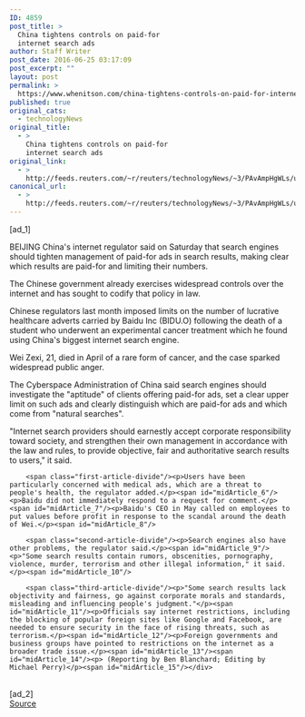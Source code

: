 ```yaml
---
ID: 4859
post_title: >
  China tightens controls on paid-for
  internet search ads
author: Staff Writer
post_date: 2016-06-25 03:17:09
post_excerpt: ""
layout: post
permalink: >
  https://www.whenitson.com/china-tightens-controls-on-paid-for-internet-search-ads/
published: true
original_cats:
  - technologyNews
original_title:
  - >
    China tightens controls on paid-for
    internet search ads
original_link:
  - >
    http://feeds.reuters.com/~r/reuters/technologyNews/~3/PAvAmpHgWLs/us-china-internet-idUSKCN0ZB04A
canonical_url:
  - >
    http://feeds.reuters.com/~r/reuters/technologyNews/~3/PAvAmpHgWLs/us-china-internet-idUSKCN0ZB04A
---
```

 [ad_1]
<br><div id="articleText">
<span id="midArticle_start"/>

<span class="focusParagraph" readability="5"><p><span class="articleLocation">BEIJING</span> China's internet regulator said on Saturday that search engines should tighten management of paid-for ads in search results, making clear which results are paid-for and limiting their numbers.</p></span><span id="midArticle_0"/><p>The Chinese government already exercises widespread controls over the internet and has sought to codify that policy in law.</p><span id="midArticle_1"/><p>Chinese regulators last month imposed limits on the number of lucrative healthcare adverts carried by Baidu Inc (<span id="symbol_BIDU.O_0">BIDU.O</span>) following the death of a student who underwent an experimental cancer treatment which he found using China's biggest internet search engine.</p><span id="midArticle_2"/><p>Wei Zexi, 21, died in April of a rare form of cancer, and the case sparked widespread public anger.</p><span id="midArticle_3"/><p>The Cyberspace Administration of China said search engines should investigate the "aptitude" of clients offering paid-for ads, set a clear upper limit on such ads and clearly distinguish which are paid-for ads and which come from "natural searches".</p><span id="midArticle_4"/><p>"Internet search providers should earnestly accept corporate responsibility toward society, and strengthen their own management in accordance with the law and rules, to provide objective, fair and authoritative search results to users," it said.</p><span id="midArticle_5"/>
        
        <span class="first-article-divide"/><p>Users have been particularly concerned with medical ads, which are a threat to people's health, the regulator added.</p><span id="midArticle_6"/><p>Baidu did not immediately respond to a request for comment.</p><span id="midArticle_7"/><p>Baidu's CEO in May called on employees to put values before profit in response to the scandal around the death of Wei.</p><span id="midArticle_8"/>
        
        <span class="second-article-divide"/><p>Search engines also have other problems, the regulator said.</p><span id="midArticle_9"/><p>"Some search results contain rumors, obscenities, pornography, violence, murder, terrorism and other illegal information," it said.</p><span id="midArticle_10"/>
        
        <span class="third-article-divide"/><p>"Some search results lack objectivity and fairness, go against corporate morals and standards, misleading and influencing people's judgment."</p><span id="midArticle_11"/><p>Officials say internet restrictions, including the blocking of popular foreign sites like Google and Facebook, are needed to ensure security in the face of rising threats, such as terrorism.</p><span id="midArticle_12"/><p>Foreign governments and business groups have pointed to restrictions on the internet as a broader trade issue.</p><span id="midArticle_13"/><span id="midArticle_14"/><p> (Reporting by Ben Blanchard; Editing by Michael Perry)</p><span id="midArticle_15"/></div>
<br>[ad_2]
<br><a href="http://feeds.reuters.com/~r/reuters/technologyNews/~3/PAvAmpHgWLs/us-china-internet-idUSKCN0ZB04A">Source </a>